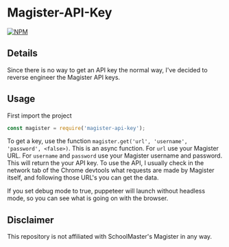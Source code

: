 # Magister-API-Key
[![NPM](https://nodei.co/npm/magister-api-key.png)](https://npmjs.org/package/magister-api-key)
## Details
Since there is no way to get an API key the normal way, I've decided to reverse engineer the Magister API keys.
## Usage
First import the project
```javascript
const magister = require('magister-api-key');
```
To get a key, use the function `magister.get('url', 'username', 'password', <false>)`. This is an async function. 
For `url` use your Magister URL. For `username` and `password` use your Magister username and password. This will return the your API key. To use the API, I usually check in the network tab of the Chrome devtools what requests are made by Magister itself, and following those URL's you can get the data.

If you set debug mode to true, puppeteer will launch without headless mode, so you can see what is going on with the browser.

## Disclaimer
This repository is not affiliated with SchoolMaster's Magister in any way.
